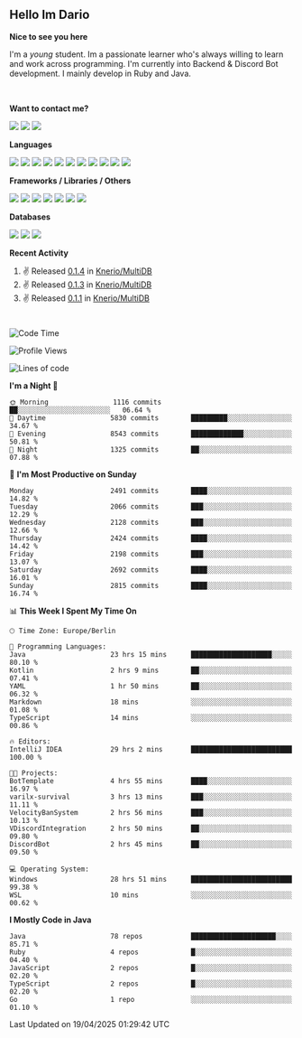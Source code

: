 <h2>Hello Im Dario</h2>

**Nice to see you here**

I'm a *young* student. Im a passionate learner who's always willing to learn and work across
programming. I'm currently into Backend & Discord Bot development. I mainly develop in Ruby and Java.

<br/>

**Want to contact me?**

<a href="https://github.com/knerio"><img src="https://img.shields.io/badge/-Github-blue?style=for-the-badge&logo=github&logoColor=white"/></a> <a href="https://discord.com/users/639416958923702292"><img src="https://img.shields.io/badge/-knerio-blue?style=for-the-badge&logo=discord&logoColor=white"/></a> <a href="https://twitch.tv/dopalos_"><img src="https://img.shields.io/badge/-twitch-blue?style=for-the-badge&logo=twitch&logoColor=white"/></a>

**Languages**

<img src="https://img.shields.io/badge/-Java-blue?style=for-the-badge&logo=java&logoColor=white"/> <img src="https://img.shields.io/badge/-Ruby-blue?style=for-the-badge&logo=Ruby&logoColor=white"/> <img src="https://img.shields.io/badge/-Git-blue?style=for-the-badge&logo=Git&logoColor=white"/> <img src="https://img.shields.io/badge/-HTML-blue?style=for-the-badge&logo=html5&logoColor=white"/> <img src="https://img.shields.io/badge/-CSS-blue?style=for-the-badge&logo=CSS3&logoColor=white"/> <img src="https://img.shields.io/badge/-Javascript-blue?style=for-the-badge&logo=javascript&logoColor=white"/> <img src="https://img.shields.io/badge/-Typescript-blue?style=for-the-badge&logo=TypeScript&logoColor=white"/> <img src="https://img.shields.io/badge/-Kotlin-blue?style=for-the-badge&logo=kotlin&logoColor=white"/> <img src="https://img.shields.io/badge/-SQL-blue?style=for-the-badge&logo=MYSQL&logoColor=white"/> <img src="https://img.shields.io/badge/-Markdown-blue?style=for-the-badge&logo=Markdown&logoColor=white"/> <img src="https://img.shields.io/badge/-JSON-blue?style=for-the-badge&logo=JSON&logoColor=white"/>
<br/>

 **Frameworks / Libraries / Others**

<img src="https://img.shields.io/badge/-Ruby_On_Rails-blue?style=for-the-badge&logo=ruby-on-rails&logoColor=white"/> <img src="https://img.shields.io/badge/-JDA-blue?style=for-the-badge&logo=JDA&logoColor=white"/> <img src="https://img.shields.io/badge/-Bootstrap-blue?style=for-the-badge&logo=Bootstrap&logoColor=white"/> <img src="https://img.shields.io/badge/-Node.JS-blue?style=for-the-badge&logo=node.js&logoColor=white"/> <img src="https://img.shields.io/badge/-React-blue?style=for-the-badge&logo=React&logoColor=white"/> <img src="https://img.shields.io/badge/-Express-blue?style=for-the-badge&logo=Express&logoColor=white"/> <img src="https://img.shields.io/badge/-Next.Js-blue?style=for-the-badge&logo=Next.Js&logoColor=white"/>

**Databases**

<img src="https://img.shields.io/badge/-MongoDB-blue?style=for-the-badge&logo=mongodb&logoColor=white"/> <img src="https://img.shields.io/badge/-MariaDB-blue?style=for-the-badge&logo=MariaDB&logoColor=white"/>
<img src="https://img.shields.io/badge/-PostgreSQL-blue?style=for-the-badge&logo=PostgreSQl&logoColor=white"/>

**Recent Activity**

<!--RECENT_ACTIVITY:start-->
1. ✌️ Released [0.1.4](https://github.com/Knerio/MultiDB/releases/tag/0.1.4) in [Knerio/MultiDB](https://github.com/Knerio/MultiDB)<br>
2. ✌️ Released [0.1.3](https://github.com/Knerio/MultiDB/releases/tag/0.1.3) in [Knerio/MultiDB](https://github.com/Knerio/MultiDB)<br>
3. ✌️ Released [0.1.1](https://github.com/Knerio/MultiDB/releases/tag/0.1.1) in [Knerio/MultiDB](https://github.com/Knerio/MultiDB)<br>
<!--RECENT_ACTIVITY:end-->
 
#

<!--START_SECTION:waka-->
![Code Time](http://img.shields.io/badge/Code%20Time-1%2C069%20hrs%2011%20mins-blue)

![Profile Views](http://img.shields.io/badge/Profile%20Views-12-blue)

![Lines of code](https://img.shields.io/badge/From%20Hello%20World%20I%27ve%20Written-1.2%20million%20lines%20of%20code-blue)

**I'm a Night 🦉** 

```text
🌞 Morning                1116 commits        ██░░░░░░░░░░░░░░░░░░░░░░░   06.64 % 
🌆 Daytime                5830 commits        █████████░░░░░░░░░░░░░░░░   34.67 % 
🌃 Evening                8543 commits        █████████████░░░░░░░░░░░░   50.81 % 
🌙 Night                  1325 commits        ██░░░░░░░░░░░░░░░░░░░░░░░   07.88 % 
```
📅 **I'm Most Productive on Sunday** 

```text
Monday                   2491 commits        ████░░░░░░░░░░░░░░░░░░░░░   14.82 % 
Tuesday                  2066 commits        ███░░░░░░░░░░░░░░░░░░░░░░   12.29 % 
Wednesday                2128 commits        ███░░░░░░░░░░░░░░░░░░░░░░   12.66 % 
Thursday                 2424 commits        ████░░░░░░░░░░░░░░░░░░░░░   14.42 % 
Friday                   2198 commits        ███░░░░░░░░░░░░░░░░░░░░░░   13.07 % 
Saturday                 2692 commits        ████░░░░░░░░░░░░░░░░░░░░░   16.01 % 
Sunday                   2815 commits        ████░░░░░░░░░░░░░░░░░░░░░   16.74 % 
```


📊 **This Week I Spent My Time On** 

```text
🕑︎ Time Zone: Europe/Berlin

💬 Programming Languages: 
Java                     23 hrs 15 mins      ████████████████████░░░░░   80.10 % 
Kotlin                   2 hrs 9 mins        ██░░░░░░░░░░░░░░░░░░░░░░░   07.41 % 
YAML                     1 hr 50 mins        ██░░░░░░░░░░░░░░░░░░░░░░░   06.32 % 
Markdown                 18 mins             ░░░░░░░░░░░░░░░░░░░░░░░░░   01.08 % 
TypeScript               14 mins             ░░░░░░░░░░░░░░░░░░░░░░░░░   00.86 % 

🔥 Editors: 
IntelliJ IDEA            29 hrs 2 mins       █████████████████████████   100.00 % 

🐱‍💻 Projects: 
BotTemplate              4 hrs 55 mins       ████░░░░░░░░░░░░░░░░░░░░░   16.97 % 
varilx-survival          3 hrs 13 mins       ███░░░░░░░░░░░░░░░░░░░░░░   11.11 % 
VelocityBanSystem        2 hrs 56 mins       ███░░░░░░░░░░░░░░░░░░░░░░   10.13 % 
VDiscordIntegration      2 hrs 50 mins       ██░░░░░░░░░░░░░░░░░░░░░░░   09.80 % 
DiscordBot               2 hrs 45 mins       ██░░░░░░░░░░░░░░░░░░░░░░░   09.50 % 

💻 Operating System: 
Windows                  28 hrs 51 mins      █████████████████████████   99.38 % 
WSL                      10 mins             ░░░░░░░░░░░░░░░░░░░░░░░░░   00.62 % 
```

**I Mostly Code in Java** 

```text
Java                     78 repos            █████████████████████░░░░   85.71 % 
Ruby                     4 repos             █░░░░░░░░░░░░░░░░░░░░░░░░   04.40 % 
JavaScript               2 repos             █░░░░░░░░░░░░░░░░░░░░░░░░   02.20 % 
TypeScript               2 repos             █░░░░░░░░░░░░░░░░░░░░░░░░   02.20 % 
Go                       1 repo              ░░░░░░░░░░░░░░░░░░░░░░░░░   01.10 % 
```




 Last Updated on 19/04/2025 01:29:42 UTC
<!--END_SECTION:waka-->

